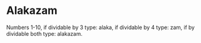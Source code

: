 # Alakazam
Numbers 1-10, if dividable by 3 type: alaka, if dividable by 4 type: zam, if by dividable both type: alakazam.
